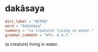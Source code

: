 # dakāsaya

``` toml
dict_label = "NCPED"
word = "dakāsaya"
summary = "(a creature) living in water."
grammar_comment = "mfn. & m.f."
```

(a creature) living in water.

